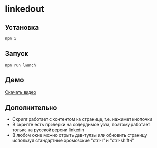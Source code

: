 # linkedout

## Установка
```npm i```

## Запуск
```npm run launch```

## Демо
[Скачать видео](https://github.com/sanyabeast/linkedout/raw/master/demo.mp4)

## Дополнительно
- Скрипт работает с контентом на странице, т.е. нажимет кнопочки
- В скрипте есть проверки на содердимое узла, поэтому работает только на русской версии linkedin
- В любом окне можно отрыть дев-тулзы или обновить страницу используя стандартные хромовские "ctrl-r" и "ctrl-shift-i"

